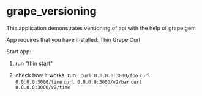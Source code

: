 grape_versioning
================


This application demonstrates versioning of api with the help of grape gem

App requires that you have installed:
Thin
Grape
Curl

Start app:

1) run "thin start"

2) check how it works, run :
  `curl 0.0.0.0:3000/foo`
  `curl 0.0.0.0:3000/time`
  `curl 0.0.0.0:3000/v2/bar`
  `curl 0.0.0.0:3000/v2/time`

